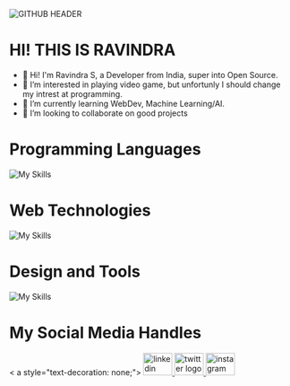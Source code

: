 ![GITHUB HEADER](https://github.com/ravindraogg/ravindraogg/assets/149950829/d915c1f7-994c-41e2-a27a-c2012f64fb2a)
# HI! THIS IS RAVINDRA
- 👋 Hi! I'm Ravindra S, a Developer from India, super into Open Source.
- 👀 I’m interested in playing video game, but unfortunly I should change my intrest at programming.
- 🌱 I’m currently learning WebDev, Machine Learning/AI.
- 💞️ I’m looking to collaborate on good projects

# Programming Languages
![My Skills](https://skillicons.dev/icons?i=c,java,py)

# Web Technologies
![My Skills](https://skillicons.dev/icons?i=html,css,js)

# Design and Tools
![My Skills](https://skillicons.dev/icons?i=figma,ps,vscode,git)

# My Social Media Handles
<div align="left">
  < a style="text-decoration: none;">
  <a href="https://www.linkedin.com/in/ravindra-dev" target="_blank">
    <img src="https://raw.githubusercontent.com/maurodesouza/profile-readme-generator/master/src/assets/icons/social/linkedin/default.svg" width="52" height="40" alt="linkedin logo"  />
  </a>
  <a href="https://x.com/Ravindra_og" target="_blank">
    <img src="https://raw.githubusercontent.com/maurodesouza/profile-readme-generator/master/src/assets/icons/social/twitter/default.svg" width="52" height="40" alt="twitter logo"  />
  </a>
  <a href="https://www.instagram.com/ravindraog" target="_blank">
    <img src="https://raw.githubusercontent.com/maurodesouza/profile-readme-generator/master/src/assets/icons/social/instagram/default.svg" width="52" height="40" alt="instagram logo"  />
  </a>
